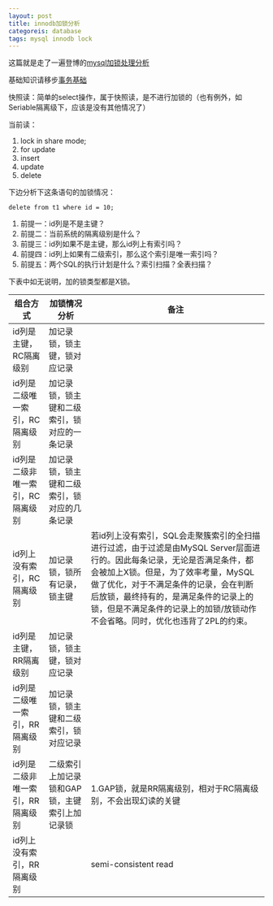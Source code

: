 ```yaml
---
layout: post
title: innodb加锁分析
categoreis: database
tags: mysql innodb lock
---
```


这篇就是走了一遍登博的[mysql加锁处理分析](http://hedengcheng.com/?p=771)

基础知识请移步[事务基础](/2016/07/16/transaction)

快照读：简单的select操作，属于快照读，是不进行加锁的（也有例外，如Seriable隔离级下，应该是没有其他情况了）

当前读：

1.  lock in share mode;
2.  for update
3.  insert
4.  update
5.  delete

下边分析下这条语句的加锁情况：

    delete from t1 where id = 10;

1.  前提一：id列是不是主键？
2.  前提二：当前系统的隔离级别是什么？
3.  前提三：id列如果不是主键，那么id列上有索引吗？
4.  前提四：id列上如果有二级索引，那么这个索引是唯一索引吗？
5.  前提五：两个SQL的执行计划是什么？索引扫描？全表扫描？

下表中如无说明，加的锁类型都是X锁。

|组合方式|加锁情况分析|备注|
|-|-|-|
|id列是主键，RC隔离级别|加记录锁，锁主键，锁对应记录||
|id列是二级唯一索引，RC隔离级别|加记录锁，锁主键和二级索引，锁对应的一条记录||
|id列是二级非唯一索引，RC隔离级别|加记录锁，锁主键和二级索引，锁对应的几条记录||
|id列上没有索引，RC隔离级别|加记录锁，锁所有记录，锁主键|若id列上没有索引，SQL会走聚簇索引的全扫描进行过滤，由于过滤是由MySQL Server层面进行的。因此每条记录，无论是否满足条件，都会被加上X锁。但是，为了效率考量，MySQL做了优化，对于不满足条件的记录，会在判断后放锁，最终持有的，是满足条件的记录上的锁，但是不满足条件的记录上的加锁/放锁动作不会省略。同时，优化也违背了2PL的约束。|
|id列是主键，RR隔离级别|加记录锁，锁主键，锁对应记录|
|id列是二级唯一索引，RR隔离级别|加记录锁，锁主键和二级索引，锁对应记录|
|id列是二级非唯一索引，RR隔离级别|二级索引上加记录锁和GAP锁，主键索引上加记录锁|1.GAP锁，就是RR隔离级别，相对于RC隔离级别，不会出现幻读的关键|
|id列上没有索引，RR隔离级别||semi-consistent read|

